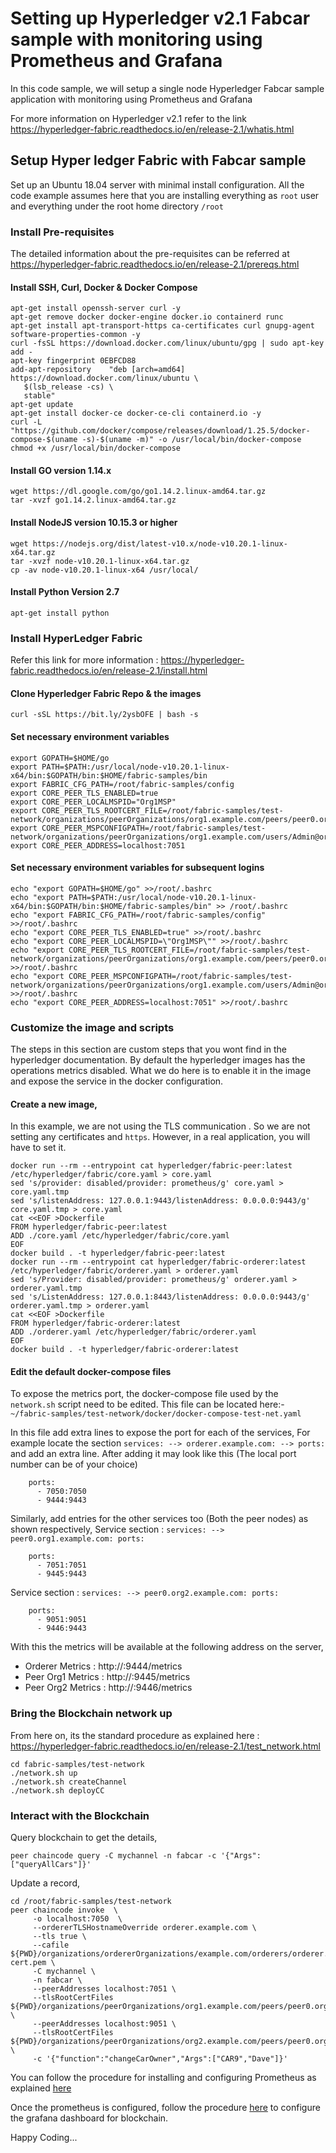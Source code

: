 # Setting up Hyperledger v2.1 Fabcar sample with monitoring using Prometheus and Grafana
In this code sample, we will setup a single node Hyperledger Fabcar sample application with monitoring using Prometheus and Grafana

For more information on Hyperledger v2.1 refer to the link https://hyperledger-fabric.readthedocs.io/en/release-2.1/whatis.html

## Setup Hyper ledger Fabric with Fabcar sample
Set up an Ubuntu 18.04 server with minimal install configuration. All the code example assumes here that you are installing everything as `root` user and everything under the root home directory `/root`
### Install Pre-requisites
The detailed information about the pre-requisites can be referred at https://hyperledger-fabric.readthedocs.io/en/release-2.1/prereqs.html
#### Install SSH, Curl, Docker & Docker Compose
```
apt-get install openssh-server curl -y
apt-get remove docker docker-engine docker.io containerd runc
apt-get install apt-transport-https ca-certificates curl gnupg-agent software-properties-common -y
curl -fsSL https://download.docker.com/linux/ubuntu/gpg | sudo apt-key add -
apt-key fingerprint 0EBFCD88
add-apt-repository    "deb [arch=amd64] https://download.docker.com/linux/ubuntu \
   $(lsb_release -cs) \
   stable"
apt-get update
apt-get install docker-ce docker-ce-cli containerd.io -y
curl -L "https://github.com/docker/compose/releases/download/1.25.5/docker-compose-$(uname -s)-$(uname -m)" -o /usr/local/bin/docker-compose
chmod +x /usr/local/bin/docker-compose
```
#### Install GO version 1.14.x
```
wget https://dl.google.com/go/go1.14.2.linux-amd64.tar.gz
tar -xvzf go1.14.2.linux-amd64.tar.gz
```
#### Install NodeJS version 10.15.3 or higher
```
wget https://nodejs.org/dist/latest-v10.x/node-v10.20.1-linux-x64.tar.gz
tar -xvzf node-v10.20.1-linux-x64.tar.gz
cp -av node-v10.20.1-linux-x64 /usr/local/
```
#### Install Python Version 2.7
```
apt-get install python
```
### Install HyperLedger Fabric
Refer this link for more information : https://hyperledger-fabric.readthedocs.io/en/release-2.1/install.html
#### Clone Hyperledger Fabric Repo & the images
```
curl -sSL https://bit.ly/2ysbOFE | bash -s
```
#### Set necessary environment variables
```
export GOPATH=$HOME/go
export PATH=$PATH:/usr/local/node-v10.20.1-linux-x64/bin:$GOPATH/bin:$HOME/fabric-samples/bin
export FABRIC_CFG_PATH=/root/fabric-samples/config
export CORE_PEER_TLS_ENABLED=true
export CORE_PEER_LOCALMSPID="Org1MSP"
export CORE_PEER_TLS_ROOTCERT_FILE=/root/fabric-samples/test-network/organizations/peerOrganizations/org1.example.com/peers/peer0.org1.example.com/tls/ca.crt
export CORE_PEER_MSPCONFIGPATH=/root/fabric-samples/test-network/organizations/peerOrganizations/org1.example.com/users/Admin@org1.example.com/msp
export CORE_PEER_ADDRESS=localhost:7051
```
#### Set necessary environment variables for subsequent logins
```
echo "export GOPATH=$HOME/go" >>/root/.bashrc
echo "export PATH=$PATH:/usr/local/node-v10.20.1-linux-x64/bin:$GOPATH/bin:$HOME/fabric-samples/bin" >> /root/.bashrc
echo "export FABRIC_CFG_PATH=/root/fabric-samples/config" >>/root/.bashrc
echo "export CORE_PEER_TLS_ENABLED=true" >>/root/.bashrc
echo "export CORE_PEER_LOCALMSPID=\"Org1MSP\"" >>/root/.bashrc
echo "export CORE_PEER_TLS_ROOTCERT_FILE=/root/fabric-samples/test-network/organizations/peerOrganizations/org1.example.com/peers/peer0.org1.example.com/tls/ca.crt" >>/root/.bashrc
echo "export CORE_PEER_MSPCONFIGPATH=/root/fabric-samples/test-network/organizations/peerOrganizations/org1.example.com/users/Admin@org1.example.com/msp" >>/root/.bashrc
echo "export CORE_PEER_ADDRESS=localhost:7051" >>/root/.bashrc
```

### Customize the image and scripts
The steps in this section are custom steps that you wont find in the hyperledger documentation. By default the hyperledger images has the operations metrics disabled. What we do here is to enable it in the image and expose the service in the docker configuration.
#### Create a new image,
In this example, we are not using the TLS communication . So we are not setting any certificates and `https`. However, in a real application, you will have to set it.
```
docker run --rm --entrypoint cat hyperledger/fabric-peer:latest /etc/hyperledger/fabric/core.yaml > core.yaml
sed 's/provider: disabled/provider: prometheus/g' core.yaml > core.yaml.tmp
sed 's/listenAddress: 127.0.0.1:9443/listenAddress: 0.0.0.0:9443/g' core.yaml.tmp > core.yaml
cat <<EOF >Dockerfile
FROM hyperledger/fabric-peer:latest
ADD ./core.yaml /etc/hyperledger/fabric/core.yaml
EOF
docker build . -t hyperledger/fabric-peer:latest
docker run --rm --entrypoint cat hyperledger/fabric-orderer:latest /etc/hyperledger/fabric/orderer.yaml > orderer.yaml
sed 's/Provider: disabled/provider: prometheus/g' orderer.yaml > orderer.yaml.tmp
sed 's/ListenAddress: 127.0.0.1:8443/listenAddress: 0.0.0.0:9443/g' orderer.yaml.tmp > orderer.yaml
cat <<EOF >Dockerfile
FROM hyperledger/fabric-orderer:latest
ADD ./orderer.yaml /etc/hyperledger/fabric/orderer.yaml
EOF
docker build . -t hyperledger/fabric-orderer:latest
```
#### Edit the default docker-compose files
To expose the metrics port, the docker-compose file used by the `network.sh` script need to be edited. This file can be located here:- `~/fabric-samples/test-network/docker/docker-compose-test-net.yaml`

In this file add extra lines to expose the port for each of the services, 
For example locate the section  `services: --> orderer.example.com: --> ports:` and add an extra line. After adding it may look like this (The local port number can be of your choice)
```
    ports:
      - 7050:7050
      - 9444:9443
```
Similarly, add entries for the other services too (Both the peer nodes) as shown respectively,
Service section : `services: --> peer0.org1.example.com: ports:`
```
    ports:
      - 7051:7051
      - 9445:9443
```
Service section : `services: --> peer0.org2.example.com: ports:`
```
    ports:
      - 9051:9051
      - 9446:9443
```
With this the metrics will be available at the following address on the server,  
* Orderer Metrics   : http://<IP Address>:9444/metrics
* Peer Org1 Metrics : http://<IP Address>:9445/metrics
* Peer Org2 Metrics : http://<IP Address>:9446/metrics

### Bring the Blockchain network up
From here on, its the standard procedure as explained here : https://hyperledger-fabric.readthedocs.io/en/release-2.1/test_network.html
```
cd fabric-samples/test-network
./network.sh up
./network.sh createChannel
./network.sh deployCC
```
### Interact with the Blockchain
Query blockchain to get the details,
```
peer chaincode query -C mychannel -n fabcar -c '{"Args":["queryAllCars"]}'

```
Update a record,
```
cd /root/fabric-samples/test-network
peer chaincode invoke  \
     -o localhost:7050  \
     --ordererTLSHostnameOverride orderer.example.com \
     --tls true \
     --cafile ${PWD}/organizations/ordererOrganizations/example.com/orderers/orderer.example.com/msp/tlscacerts/tlsca.example.com-cert.pem \
     -C mychannel \
     -n fabcar \
     --peerAddresses localhost:7051 \
     --tlsRootCertFiles ${PWD}/organizations/peerOrganizations/org1.example.com/peers/peer0.org1.example.com/tls/ca.crt \
     --peerAddresses localhost:9051 \
     --tlsRootCertFiles ${PWD}/organizations/peerOrganizations/org2.example.com/peers/peer0.org2.example.com/tls/ca.crt \
     -c '{"function":"changeCarOwner","Args":["CAR9","Dave"]}'
```
You can follow the procedure for installing and configuring Prometheus as explained [here](../prometheus/README.md)

Once the prometheus is configured, follow the procedure [here](../grafana/README.md) to configure the grafana dashboard for blockchain.

Happy Coding...